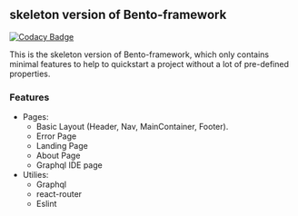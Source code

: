 ##  skeleton version of Bento-framework


[![Codacy Badge](https://api.codacy.com/project/badge/Grade/aea34d83cecf4c5b82c9fb017bc032d6)](https://app.codacy.com/gh/CBIIT/bento-frontend?utm_source=github.com&utm_medium=referral&utm_content=CBIIT/bento-frontend&utm_campaign=Badge_Grade_Dashboard)

This is the skeleton version of Bento-framework, which only contains minimal features to help to
quickstart a project without a lot of pre-defined properties. 

### Features
- Pages:
	- Basic Layout (Header, Nav, MainContainer, Footer).
	- Error Page
	- Landing Page
	- About Page
	- Graphql IDE page
- Utilies:
	- Graphql
	- react-router
	- Eslint

